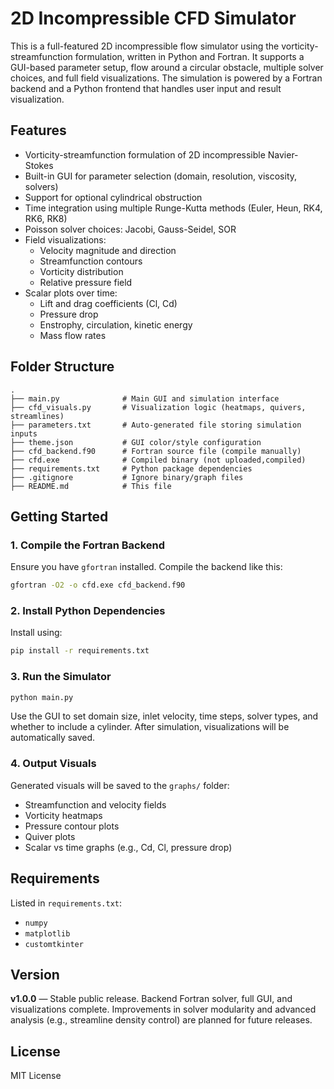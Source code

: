 # 2D Incompressible CFD Simulator

This is a full-featured 2D incompressible flow simulator using the vorticity-streamfunction formulation, written in Python and Fortran. It supports a GUI-based parameter setup, flow around a circular obstacle, multiple solver choices, and full field visualizations. The simulation is powered by a Fortran backend and a Python frontend that handles user input and result visualization.

## Features

- Vorticity-streamfunction formulation of 2D incompressible Navier-Stokes
- Built-in GUI for parameter selection (domain, resolution, viscosity, solvers)
- Support for optional cylindrical obstruction
- Time integration using multiple Runge-Kutta methods (Euler, Heun, RK4, RK6, RK8)
- Poisson solver choices: Jacobi, Gauss-Seidel, SOR
- Field visualizations:
  - Velocity magnitude and direction
  - Streamfunction contours
  - Vorticity distribution
  - Relative pressure field
- Scalar plots over time:
  - Lift and drag coefficients (Cl, Cd)
  - Pressure drop
  - Enstrophy, circulation, kinetic energy
  - Mass flow rates

## Folder Structure

```
.
├── main.py              # Main GUI and simulation interface
├── cfd_visuals.py       # Visualization logic (heatmaps, quivers, streamlines)
├── parameters.txt       # Auto-generated file storing simulation inputs
├── theme.json           # GUI color/style configuration
├── cfd_backend.f90      # Fortran source file (compile manually)
├── cfd.exe              # Compiled binary (not uploaded,compiled)
├── requirements.txt     # Python package dependencies
├── .gitignore           # Ignore binary/graph files
├── README.md            # This file
```

## Getting Started

### 1. Compile the Fortran Backend

Ensure you have `gfortran` installed. Compile the backend like this:

```bash
gfortran -O2 -o cfd.exe cfd_backend.f90
```


### 2. Install Python Dependencies

Install using:

```bash
pip install -r requirements.txt
```

### 3. Run the Simulator

```bash
python main.py
```

Use the GUI to set domain size, inlet velocity, time steps, solver types, and whether to include a cylinder. After simulation, visualizations will be automatically saved.

### 4. Output Visuals

Generated visuals will be saved to the `graphs/` folder:
- Streamfunction and velocity fields
- Vorticity heatmaps
- Pressure contour plots
- Quiver plots
- Scalar vs time graphs (e.g., Cd, Cl, pressure drop)

## Requirements

Listed in `requirements.txt`:
- `numpy`
- `matplotlib`
- `customtkinter`

## Version

**v1.0.0** — Stable public release. Backend Fortran solver, full GUI, and visualizations complete. Improvements in solver modularity and advanced analysis (e.g., streamline density control) are planned for future releases.

## License

MIT License
